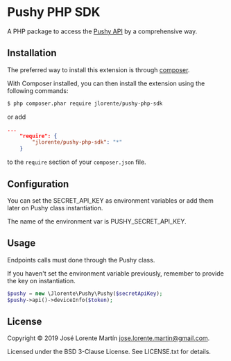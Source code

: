 Pushy PHP SDK
=============
A PHP package to access the [Pushy API](https://pushy.me/docs/api) by a comprehensive way.

## Installation

The preferred way to install this extension is through [composer](http://getcomposer.org/download/).

With Composer installed, you can then install the extension using the following commands:

```bash
$ php composer.phar require jlorente/pushy-php-sdk
```

or add 

```json
...
    "require": {
        "jlorente/pushy-php-sdk": "*"
    }
```

to the ```require``` section of your `composer.json` file.

## Configuration

You can set the SECRET_API_KEY as environment variables or add them later 
on Pushy class instantiation.

The name of the environment var is PUSHY_SECRET_API_KEY.

## Usage

Endpoints calls must done through the Pushy class.

If you haven't set the environment variable previously, remember to provide the 
key on instantiation.

```php
$pushy = new \Jlorente\Pushy\Pushy($secretApiKey);
$pushy->api()->deviceInfo($token);
```

## License 
Copyright &copy; 2019 José Lorente Martín <jose.lorente.martin@gmail.com>.

Licensed under the BSD 3-Clause License. See LICENSE.txt for details.

